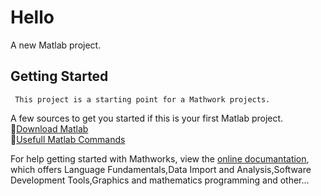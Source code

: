 <h1>
  Hello
</h1>

 A new Matlab project.

<h2>
  Getting Started
</h2>

     This project is a starting point for a Mathwork projects.

  A few sources to get you started if this is your first Matlab project.
     <br>🔘<a href="https://in.mathworks.com/products/matlab/student.html">Download Matlab</a>
     <br>🔘<a href="https://www.cdslab.org/matlab/notes/preliminary-foundations/matlab-for-beginners/index.html#some-useful-resources-for-matlab" >Usefull Matlab Commands </a>

For help getting started with Mathworks, view the
<a href="https://in.mathworks.com/help/matlab/index.html?s_tid=CRUX_lftnav">online documantation</a>, which offers Language Fundamentals,Data Import and Analysis,Software Development Tools,Graphics and mathematics programming and other...
